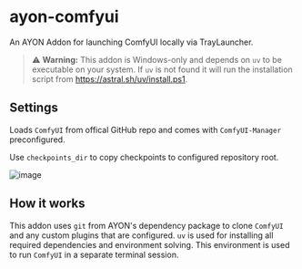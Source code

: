 # ayon-comfyui
An AYON Addon for launching ComfyUI locally via TrayLauncher.

> ⚠️ **Warning:** This addon is Windows-only and depends on `uv` to be executable on your system.
> If `uv` is not found it will run the installation script from https://astral.sh/uv/install.ps1.


## Settings
Loads `ComfyUI` from offical GitHub repo and comes with `ComfyUI-Manager` preconfigured.

Use `checkpoints_dir` to copy checkpoints to configured repository root. 

![image](https://github.com/user-attachments/assets/b5a87879-e207-426d-bf13-34807f74ab87)

## How it works
This addon uses `git` from AYON's dependency package to clone `ComfyUI` and any custom plugins that are configured.
`uv` is used for installing all required dependencies and environment solving. This environment is used to run `ComfyUI` in a separate terminal session.
